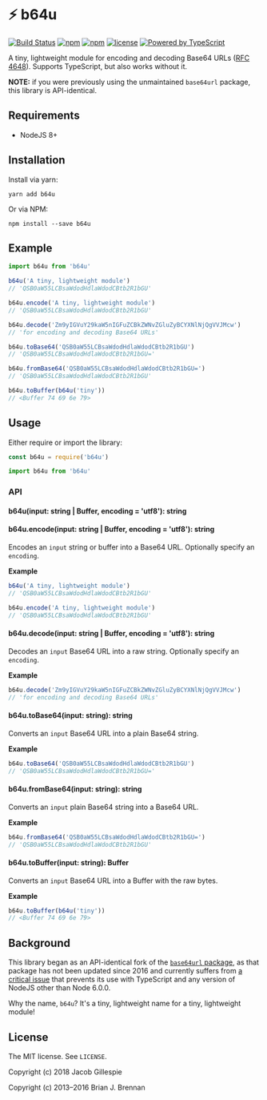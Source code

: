 # ⚡ b64u

[![Build Status](https://badgen.net/travis/jacobwgillespie/b64u/master)](https://travis-ci.org/jacobwgillespie/b64u)
[![npm](https://badgen.net/npm/v/b64u)](https://www.npmjs.com/package/b64u)
[![npm](https://badgen.net/npm/dm/b64u)](https://www.npmjs.com/package/b64u)
[![license](https://badgen.net/github/license/jacobwgillespie/b64u)](https://github.com/jacobwgillespie/b64u/blob/master/LICENSE)
[![Powered by TypeScript](https://badgen.net/badge/powered%20by/typescript/blue)](https://www.typescriptlang.org/)

A tiny, lightweight module for encoding and decoding Base64 URLs ([RFC 4648](https://tools.ietf.org/html/rfc4648#section-5)). Supports TypeScript, but also works without it.

**NOTE:** if you were previously using the unmaintained `base64url` package, this library is API-identical.

## Requirements

- NodeJS 8+

## Installation

Install via yarn:

```
yarn add b64u
```

Or via NPM:

```
npm install --save b64u
```

## Example

```typescript
import b64u from 'b64u'

b64u('A tiny, lightweight module')
// 'QSB0aW55LCBsaWdodHdlaWdodCBtb2R1bGU'

b64u.encode('A tiny, lightweight module')
// 'QSB0aW55LCBsaWdodHdlaWdodCBtb2R1bGU'

b64u.decode('Zm9yIGVuY29kaW5nIGFuZCBkZWNvZGluZyBCYXNlNjQgVVJMcw')
// 'for encoding and decoding Base64 URLs'

b64u.toBase64('QSB0aW55LCBsaWdodHdlaWdodCBtb2R1bGU')
// 'QSB0aW55LCBsaWdodHdlaWdodCBtb2R1bGU='

b64u.fromBase64('QSB0aW55LCBsaWdodHdlaWdodCBtb2R1bGU=')
// 'QSB0aW55LCBsaWdodHdlaWdodCBtb2R1bGU'

b64u.toBuffer(b64u('tiny'))
// <Buffer 74 69 6e 79>
```

## Usage

Either require or import the library:

```javascript
const b64u = require('b64u')
```

```typescript
import b64u from 'b64u'
```

### API

#### b64u(input: string | Buffer, encoding = 'utf8'): string

#### b64u.encode(input: string | Buffer, encoding = 'utf8'): string

Encodes an `input` string or buffer into a Base64 URL. Optionally specify an `encoding`.

**Example**

```typescript
b64u('A tiny, lightweight module')
// 'QSB0aW55LCBsaWdodHdlaWdodCBtb2R1bGU'

b64u.encode('A tiny, lightweight module')
// 'QSB0aW55LCBsaWdodHdlaWdodCBtb2R1bGU'
```

#### b64u.decode(input: string | Buffer, encoding = 'utf8'): string

Decodes an `input` Base64 URL into a raw string. Optionally specify an `encoding`.

**Example**

```typescript
b64u.decode('Zm9yIGVuY29kaW5nIGFuZCBkZWNvZGluZyBCYXNlNjQgVVJMcw')
// 'for encoding and decoding Base64 URLs'
```

#### b64u.toBase64(input: string): string

Converts an `input` Base64 URL into a plain Base64 string.

**Example**

```typescript
b64u.toBase64('QSB0aW55LCBsaWdodHdlaWdodCBtb2R1bGU')
// 'QSB0aW55LCBsaWdodHdlaWdodCBtb2R1bGU='
```

#### b64u.fromBase64(input: string): string

Converts an `input` plain Base64 string into a Base64 URL.

**Example**

```typescript
b64u.fromBase64('QSB0aW55LCBsaWdodHdlaWdodCBtb2R1bGU=')
// 'QSB0aW55LCBsaWdodHdlaWdodCBtb2R1bGU'
```

#### b64u.toBuffer(input: string): Buffer

Converts an `input` Base64 URL into a Buffer with the raw bytes.

**Example**

```typescript
b64u.toBuffer(b64u('tiny'))
// <Buffer 74 69 6e 79>
```

## Background

This library began as an API-identical fork of the [`base64url` package](https://github.com/brianloveswords/base64url), as that package has not been updated since 2016 and currently suffers from [a critical issue](https://github.com/brianloveswords/base64url/issues/13) that prevents its use with TypeScript and any version of NodeJS other than Node 6.0.0.

Why the name, `b64u`? It's a tiny, lightweight name for a tiny, lightweight module!

## License

The MIT license. See `LICENSE`.

Copyright (c) 2018 Jacob Gillespie

Copyright (c) 2013–2016 Brian J. Brennan

